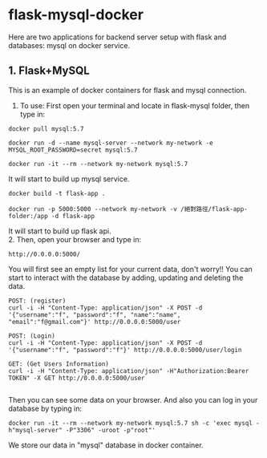 # flask-mysql-docker
Here are two applications for backend server setup with flask and databases: mysql on docker service.

## 1. Flask+MySQL
This is an example of docker containers for flask and mysql connection. <br>

1. To use:
First open your terminal and locate in flask-mysql folder, then type in:
```
docker pull mysql:5.7
```
```
docker run -d --name mysql-server --network my-network -e MYSQL_ROOT_PASSWORD=secret mysql:5.7
```
```
docker run -it --rm --network my-network mysql:5.7
```
It will start to build up mysql service. <br>
```
docker build -t flask-app .
```
```
docker run -p 5000:5000 --network my-network -v /絕對路徑/flask-app-folder:/app -d flask-app
```
It will start to build up flask api. <br>
2. Then, open your browser and type in: 
```
http://0.0.0.0:5000/
```
You will first see an empty list for your current data, don't worry!!
You can start to interact with the database by adding, updating and deleting the data.
```
POST: (register)
curl -i -H "Content-Type: application/json" -X POST -d '{"username":"f", "password":"f", "name":"name", "email":"f@gmail.com"}' http://0.0.0.0:5000/user

POST: (Login)
curl -i -H "Content-Type: application/json" -X POST -d '{"username":"f", "password":"f"}' http://0.0.0.0:5000/user/login

GET: (Get Users Information) 
curl -i -H "Content-Type: application/json" -H"Authorization:Bearer TOKEN" -X GET http://0.0.0.0:5000/user


```
Then you can see some data on your browser. And also you can log in your database by typing in:
```
docker run -it --rm --network my-network mysql:5.7 sh -c 'exec mysql -h"mysql-server" -P"3306" -uroot -p"root"'
```
We store our data in "mysql" database in docker container. 
<br><br>

